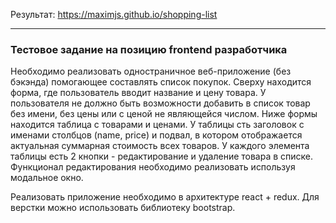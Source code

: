 Результат:  https://maximjs.github.io/shopping-list

***

### Тестовое задание на позицию frontend разработчика

Необходимо реализовать одностраничное веб-приложение (без бэкэнда) помогающее составлять список покупок. Сверху находится форма, где пользователь вводит название и цену товара. У пользователя не должно быть возможности добавить в список товар без имени, без цены или с ценой не являющейся числом. Ниже формы находится таблица с товарами и ценами. У таблицы сть заголовок с именами столбцов (name, price) и подвал, в котором отображается актуальная суммарная стоимость всех товаров. У каждого элемента таблицы есть 2 кнопки - редактирование и удаление товара в списке. Функционал редактирования необходимо реализовать используя модальное окно.

Реализовать приложение необходимо в архитектуре react + redux. Для верстки можно использовать библиотеку bootstrap.
